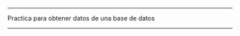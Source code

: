 


***********************************************
Practica para obtener datos de una base de datos
***********************************************
